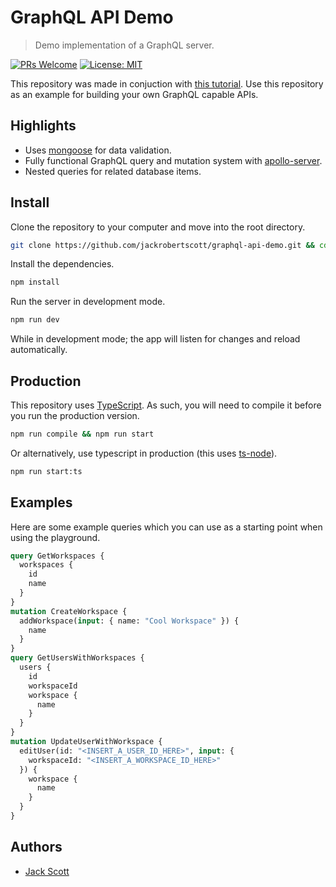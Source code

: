 # GraphQL API Demo

> Demo implementation of a GraphQL server.

[![PRs Welcome](https://img.shields.io/badge/PRs-welcome-brightgreen.svg)](http://makeapullrequest.com) [![License: MIT](https://img.shields.io/badge/License-MIT-yellow.svg)](https://opensource.org/licenses/MIT)

This repository was made in conjuction with [this tutorial](https://medium.com/@jackrobertscott/graphql-zero-to-production-a7c4f786a57b). Use this repository as an example for building your own GraphQL capable APIs.

## Highlights

- Uses [mongoose](https://github.com/Automattic/mongoose) for data validation.
- Fully functional GraphQL query and mutation system with [apollo-server](https://github.com/apollographql/apollo-server).
- Nested queries for related database items.

## Install

Clone the repository to your computer and move into the root directory.

```sh
git clone https://github.com/jackrobertscott/graphql-api-demo.git && cd graphql-api-demo
```

Install the dependencies.

```sh
npm install
```

Run the server in development mode.

```sh
npm run dev
```

While in development mode; the app will listen for changes and reload automatically.

## Production

This repository uses [TypeScript](https://www.typescriptlang.org/). As such, you will need to compile it before you run the production version.

```sh
npm run compile && npm run start
```

Or alternatively, use typescript in production (this uses [ts-node](https://github.com/TypeStrong/ts-node)).

```sh
npm run start:ts
```

## Examples

Here are some example queries which you can use as a starting point when using the playground.

```graphql
query GetWorkspaces {
  workspaces {
    id
    name
  }
}
mutation CreateWorkspace {
  addWorkspace(input: { name: "Cool Workspace" }) {
    name
  }
}
query GetUsersWithWorkspaces {
  users {
    id
    workspaceId
    workspace {
      name
    }
  }
}
mutation UpdateUserWithWorkspace {
  editUser(id: "<INSERT_A_USER_ID_HERE>", input: {
    workspaceId: "<INSERT_A_WORKSPACE_ID_HERE>"
  }) {
    workspace {
      name
    } 
  }
}
```

## Authors

- [Jack Scott](https://twitter.com/jacrobsco)
